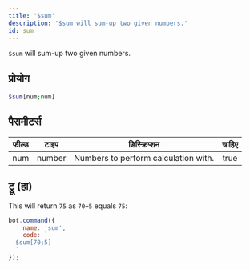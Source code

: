 ```yaml
---
title: '$sum'
description: '$sum will sum-up two given numbers.'
id: sum
---
```


`$sum` will sum-up two given numbers.

## प्रोयोग

```php
$sum[num;num]
```

## पैरामीटर्स

| फील्ड | टाइप   | डिस्क्रिप्शन                         | चाहिए |
| ----- | ------ | ------------------------------------ |:-----:|
| num   | number | Numbers to perform calculation with. | true  |

## ट्रू (हा)

This will return `75` as `70+5` equals `75`:

```javascript
bot.command({
    name: 'sum',
    code: `
  $sum[70;5]
  `
});
```